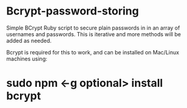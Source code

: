 # Bcrypt-password-storing

Simple BCrypt Ruby script to secure plain passwords in in an array of usernames and passwords. This is iterative and more methods will be added as needed. 

Bcrypt is required for this to work, and can be installed on Mac/Linux machines using:
# sudo npm <-g optional> install bcrypt 
